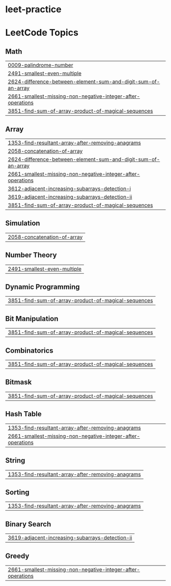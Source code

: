# leet-practice
<!---LeetCode Topics Start-->
# LeetCode Topics
## Math
|  |
| ------- |
| [0009-palindrome-number](https://github.com/eibelsmathew/leet-practice/tree/master/0009-palindrome-number) |
| [2491-smallest-even-multiple](https://github.com/eibelsmathew/leet-practice/tree/master/2491-smallest-even-multiple) |
| [2624-difference-between-element-sum-and-digit-sum-of-an-array](https://github.com/eibelsmathew/leet-practice/tree/master/2624-difference-between-element-sum-and-digit-sum-of-an-array) |
| [2661-smallest-missing-non-negative-integer-after-operations](https://github.com/eibelsmathew/leet-practice/tree/master/2661-smallest-missing-non-negative-integer-after-operations) |
| [3851-find-sum-of-array-product-of-magical-sequences](https://github.com/eibelsmathew/leet-practice/tree/master/3851-find-sum-of-array-product-of-magical-sequences) |
## Array
|  |
| ------- |
| [1353-find-resultant-array-after-removing-anagrams](https://github.com/eibelsmathew/leet-practice/tree/master/1353-find-resultant-array-after-removing-anagrams) |
| [2058-concatenation-of-array](https://github.com/eibelsmathew/leet-practice/tree/master/2058-concatenation-of-array) |
| [2624-difference-between-element-sum-and-digit-sum-of-an-array](https://github.com/eibelsmathew/leet-practice/tree/master/2624-difference-between-element-sum-and-digit-sum-of-an-array) |
| [2661-smallest-missing-non-negative-integer-after-operations](https://github.com/eibelsmathew/leet-practice/tree/master/2661-smallest-missing-non-negative-integer-after-operations) |
| [3612-adjacent-increasing-subarrays-detection-i](https://github.com/eibelsmathew/leet-practice/tree/master/3612-adjacent-increasing-subarrays-detection-i) |
| [3619-adjacent-increasing-subarrays-detection-ii](https://github.com/eibelsmathew/leet-practice/tree/master/3619-adjacent-increasing-subarrays-detection-ii) |
| [3851-find-sum-of-array-product-of-magical-sequences](https://github.com/eibelsmathew/leet-practice/tree/master/3851-find-sum-of-array-product-of-magical-sequences) |
## Simulation
|  |
| ------- |
| [2058-concatenation-of-array](https://github.com/eibelsmathew/leet-practice/tree/master/2058-concatenation-of-array) |
## Number Theory
|  |
| ------- |
| [2491-smallest-even-multiple](https://github.com/eibelsmathew/leet-practice/tree/master/2491-smallest-even-multiple) |
## Dynamic Programming
|  |
| ------- |
| [3851-find-sum-of-array-product-of-magical-sequences](https://github.com/eibelsmathew/leet-practice/tree/master/3851-find-sum-of-array-product-of-magical-sequences) |
## Bit Manipulation
|  |
| ------- |
| [3851-find-sum-of-array-product-of-magical-sequences](https://github.com/eibelsmathew/leet-practice/tree/master/3851-find-sum-of-array-product-of-magical-sequences) |
## Combinatorics
|  |
| ------- |
| [3851-find-sum-of-array-product-of-magical-sequences](https://github.com/eibelsmathew/leet-practice/tree/master/3851-find-sum-of-array-product-of-magical-sequences) |
## Bitmask
|  |
| ------- |
| [3851-find-sum-of-array-product-of-magical-sequences](https://github.com/eibelsmathew/leet-practice/tree/master/3851-find-sum-of-array-product-of-magical-sequences) |
## Hash Table
|  |
| ------- |
| [1353-find-resultant-array-after-removing-anagrams](https://github.com/eibelsmathew/leet-practice/tree/master/1353-find-resultant-array-after-removing-anagrams) |
| [2661-smallest-missing-non-negative-integer-after-operations](https://github.com/eibelsmathew/leet-practice/tree/master/2661-smallest-missing-non-negative-integer-after-operations) |
## String
|  |
| ------- |
| [1353-find-resultant-array-after-removing-anagrams](https://github.com/eibelsmathew/leet-practice/tree/master/1353-find-resultant-array-after-removing-anagrams) |
## Sorting
|  |
| ------- |
| [1353-find-resultant-array-after-removing-anagrams](https://github.com/eibelsmathew/leet-practice/tree/master/1353-find-resultant-array-after-removing-anagrams) |
## Binary Search
|  |
| ------- |
| [3619-adjacent-increasing-subarrays-detection-ii](https://github.com/eibelsmathew/leet-practice/tree/master/3619-adjacent-increasing-subarrays-detection-ii) |
## Greedy
|  |
| ------- |
| [2661-smallest-missing-non-negative-integer-after-operations](https://github.com/eibelsmathew/leet-practice/tree/master/2661-smallest-missing-non-negative-integer-after-operations) |
<!---LeetCode Topics End-->